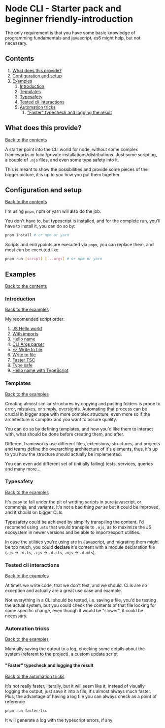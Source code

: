 # Node CLI - Starter pack and beginner friendly-introduction

The only requirement is that you have some basic knowledge of programming fundamentals and javascript, es6 might help, but not necessary.

## Contents

1. [What does this provide?](#what-does-this-provide)
1. [Configuration and setup](#configuration-and-setup)
1. [Examples](#examples)
   1. [Introduction](#introduction)
   1. [Templates](#templates)
   1. [Typesafety](#typesafety)
   1. [Tested cli interactions](#tested-cli-interactions)
   1. [Automation tricks](#automation-tricks)
      1. ["Faster" typecheck and logging the result](#faster-typecheck-and-logging-the-result)

## What does this provide?

[Back to the contents](#contents)

A starter point into the CLI world for node, without some complex frameworks or local/private installations/distributions.
Just some scripting, a couple of `.mjs` files, and even some type safety into it.

This is meant to show the possibilities and provide some pieces of the bigger picture, it is up to you how you put them together

## Configuration and setup

[Back to the contents](#contents)

I'm using `pnpm`, npm or yarn will also do the job.

You don't have to, but typescript is installed, and for the complete run, you'll have to install it, you can do so by:

```bash
pnpm install # or npm or yarn
```

Scripts and entrypoints are executed via `pnpm`, you can replace them, and most can be executed like:

```bash
pnpm run [script] [...args] # or npm or yarn
```

## Examples

[Back to the contents](#contents)

### Introduction

[Back to the examples](#examples)

My recomended script order:

1. [JS Hello world](./scripts/js-hello-world.js)
1. [With imports](./scripts/with-imports.mjs)
1. [Hello name](./scripts/hello-name.mjs)
1. [CLI Args parser](./scripts/args-parser.mjs)
1. [EZ Write to file](./scripts/ez-write-to-file.mjs)
1. [Write to file](./scripts/write-to-file.mjs)
1. [Faster TSC](./scripts/faster-tsc.sh)
1. [Type safe](./scripts/type-safe.mts)
1. [Hello name with TypeScript](./scripts/hello-name.mts)

### Templates

[Back to the examples](#examples)

Creating almost similar structures by copying and pasting folders is prone to error, mistakes, or simply, oversights.
Automating that process can be crucial in bigger apps with more complex structure, even more so if the architecture is complex and you want to assure quality.

You can do so by defining templates, and how you'd like them to interact with, what should be done before creating them, and after.

Different frameworks use different files, extensions, structures, and projects and teams define the overarching architecture of it's elements, thus, it's up to you how the structure should actually be implemented.

You can even add different set of (initially failing) tests, services, queries and many more...

### Typesafety

[Back to the examples](#examples)

It's easy to fall under the pit of writting scripts in pure javascript, or commonjs, and variants. It's not a bad thing _per se_ but it could be improved, and it should on bigger CLIs.

Typesafety could be achieved by simplify transpiling the content. I'd recomend using `.mts` that would transpile to `.mjs`, as to maximize the JS ecosystem in newer versions and be able to import/export utilities.

In case the utilities you're using are in Javascript, and migrating them might be too much, you could **declare** it's content with a module declaration file (`.js` -> `.d.ts`, `.cjs` -> `.d.cts`, `.mjs` -> `.d.mts`).

### Tested cli interactions

[Back to the examples](#examples)

At times we write code, that we don't test, and we should. CLIs are no exception and actually are a great use case and example.

Not everything in a CLI should be tested, i.e. saving a file, you'd be testing the actual system, but you could check the contents of that file looking for some specific change, even though it would be "slower", it could be necessary.

### Automation tricks

[Back to the examples](#examples)

Manually saving the output to a log, checking some details about the system (referent to the project), a custom update script

#### "Faster" typecheck and logging the result

[Back to the automation tricks](#automation-tricks)

It's not really faster, literally, but it will seem like it, instead of visually logging the output, just save it into a file, it's almost always much faster.
Plus, the advantage of having a log file you can always check as a point of reference

```bash
pnpm run faster-tsc
```

It will generate a log with the typescript errors, if any
